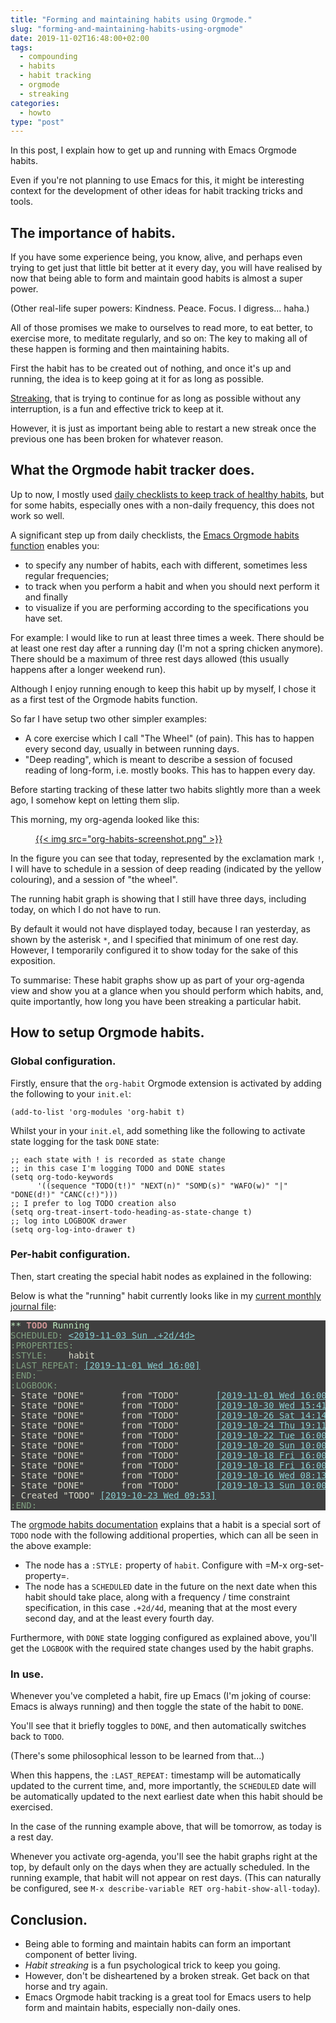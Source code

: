 ```yaml
---
title: "Forming and maintaining habits using Orgmode."
slug: "forming-and-maintaining-habits-using-orgmode"
date: 2019-11-02T16:48:00+02:00
tags:
  - compounding
  - habits
  - habit tracking
  - orgmode
  - streaking
categories:
  - howto
type: "post"
---
```


In this post, I explain how to get up and running with Emacs Orgmode habits.

Even if you're not planning to use Emacs for this, it might be interesting
context for the development of other ideas for habit tracking tricks and tools.

## The importance of habits.

If you have some experience being, you know, alive, and perhaps even trying to
get just that little bit better at it every day, you will have realised by now
that being able to form and maintain good habits is almost a super power.

(Other real-life super powers: Kindness. Peace. Focus. I digress... haha.)

All of those promises we make to ourselves to read more, to eat better, to
exercise more, to meditate regularly, and so on: The key to making all of these
happen is forming and then maintaining habits.

First the habit has to be created out of nothing, and once it's up and running,
the idea is to keep going at it for as long as possible.

[Streaking](/2019/09/09/weekly-head-voices-177-streakers/#life-optimisation-tip-73-streak-more),
that is trying to continue for as long as possible without any interruption, is
a fun and effective trick to keep at it.

However, it is just as important being able to restart a new streak once the
previous one has been broken for whatever reason.

## What the Orgmode habit tracker does.

Up to now, I mostly used [daily checklists to keep track of healthy
habits](/2019/09/21/note-taking-strategy-2019/#monthly-journal-files), but for
some habits, especially ones with a non-daily frequency, this does not work so
well.

A significant step up from daily checklists, the [Emacs Orgmode habits
function](https://orgmode.org/manual/Tracking-your-habits.html) enables you:

- to specify any number of habits, each with different, sometimes less regular
  frequencies;
- to track when you perform a habit and when you should next perform it and finally
- to visualize if you are performing according to the specifications you have
  set.
  
For example: I would like to run at least three times a week. There should be
at least one rest day after a running day (I'm not a spring chicken
anymore). There should be a maximum of three rest days allowed (this usually
happens after a longer weekend run).

Although I enjoy running enough to keep this habit up by myself, I chose it as
a first test of the Orgmode habits function.

So far I have setup two other simpler examples:

- A core exercise which I call "The Wheel" (of pain). This has to happen every
  second day, usually in between running days.
- "Deep reading", which is meant to describe a session of focused reading of
  long-form, i.e. mostly books. This has to happen every day.
  
Before starting tracking of these latter two habits slightly more than a week
ago, I somehow kept on letting them slip.

This morning, my org-agenda looked like this:

<figure>
<a href="org-habits-screenshot.png">
{{< img src="org-habits-screenshot.png" >}}
</a>
</figure>

In the figure you can see that today, represented by the exclamation mark `!`,
I will have to schedule in a session of deep reading (indicated by the yellow
colouring), and a session of "the wheel".

The running habit graph  is showing that I still have three days, including
today, on which I do not have to run.

By default it would not have displayed today, because I ran yesterday, as shown
by the asterisk `*`, and I specified that minimum of one rest day. However, I
temporarily configured it to show today for the sake of this exposition.

To summarise: These habit graphs show up as part of your org-agenda view and
show you at a glance when you should perform which habits, and, quite
importantly, how long you have been streaking a particular habit.

## How to setup Orgmode habits.

### Global configuration.

Firstly, ensure that the `org-habit` Orgmode extension is activated by adding
the following to your `init.el`:

``` elisp
(add-to-list 'org-modules 'org-habit t)
```

Whilst your in your `init.el`, add something like the following to activate
state logging for the task `DONE` state:

``` elisp
;; each state with ! is recorded as state change
;; in this case I'm logging TODO and DONE states
(setq org-todo-keywords
      '((sequence "TODO(t!)" "NEXT(n)" "SOMD(s)" "WAFO(w)" "|" "DONE(d!)" "CANC(c!)")))
;; I prefer to log TODO creation also
(setq org-treat-insert-todo-heading-as-state-change t)
;; log into LOGBOOK drawer
(setq org-log-into-drawer t)
```

### Per-habit configuration.

Then, start creating the special habit nodes as explained in the following:

Below is what the "running" habit currently looks like in my [current monthly
journal file](/2019/09/21/note-taking-strategy-2019/#monthly-journal-files):

<!-- I used M-x htmlize-region-save-screenshot to get this HTML representation of a real org file onto the clipboard. -->
<pre style="color: #DCDCCC; background-color: #3F3F3F;">
<span style="color: #BFEBBF; background-color: #3F3F3F;">** </span><span style="color: #CC9393; font-weight: bold;">TODO</span><span style="color: #BFEBBF; background-color: #3F3F3F;"> Running</span>
<span style="color: #7F9F7F;">SCHEDULED:</span> <span style="color: #8CD0D3; text-decoration: underline;">&lt;2019-11-03 Sun .+2d/4d&gt;</span>
<span style="color: #7F9F7F;">:PROPERTIES:</span>
<span style="color: #7F9F7F;">:STYLE:</span>    habit
<span style="color: #7F9F7F;">:LAST_REPEAT:</span> <span style="color: #8CD0D3; text-decoration: underline;">[2019-11-01 Wed 16:00]</span>
<span style="color: #7F9F7F;">:END:</span>
<span style="color: #7F9F7F;">:LOGBOOK:</span>
- State "DONE"       from "TODO"       <span style="color: #8CD0D3; text-decoration: underline;">[2019-11-01 Wed 16:00]</span>
- State "DONE"       from "TODO"       <span style="color: #8CD0D3; text-decoration: underline;">[2019-10-30 Wed 15:41]</span>
- State "DONE"       from "TODO"       <span style="color: #8CD0D3; text-decoration: underline;">[2019-10-26 Sat 14:14]</span>
- State "DONE"       from "TODO"       <span style="color: #8CD0D3; text-decoration: underline;">[2019-10-24 Thu 19:11]</span>
- State "DONE"       from "TODO"       <span style="color: #8CD0D3; text-decoration: underline;">[2019-10-22 Tue 16:00]</span>
- State "DONE"       from "TODO"       <span style="color: #8CD0D3; text-decoration: underline;">[2019-10-20 Sun 10:00]</span>
- State "DONE"       from "TODO"       <span style="color: #8CD0D3; text-decoration: underline;">[2019-10-18 Fri 16:00]</span>
- State "DONE"       from "TODO"       <span style="color: #8CD0D3; text-decoration: underline;">[2019-10-18 Fri 16:00]</span>
- State "DONE"       from "TODO"       <span style="color: #8CD0D3; text-decoration: underline;">[2019-10-16 Wed 08:13]</span>
- State "DONE"       from "TODO"       <span style="color: #8CD0D3; text-decoration: underline;">[2019-10-13 Sun 10:00]</span>
- Created "TODO" <span style="color: #8CD0D3; text-decoration: underline;">[2019-10-23 Wed 09:53]</span>
<span style="color: #7F9F7F;">:END:</span>
</pre>

The [orgmode habits
documentation](https://orgmode.org/manual/Tracking-your-habits.html) explains
that a habit is a special sort of `TODO` node with the following additional
properties, which can all be seen in the above example:

- The node has a `:STYLE:` property of `habit`. Configure with =M-x
  org-set-property=.
- The node has a `SCHEDULED` date in the future on the next date when this
  habit should take place, along with a frequency / time constraint
  specification, in this case `.+2d/4d`, meaning that at the most every second
  day, and at the least every fourth day.

Furthermore, with `DONE` state logging configured as explained above, you'll
get the `LOGBOOK` with the required state changes used by the habit graphs.

### In use.

Whenever you've completed a habit, fire up Emacs (I'm joking of course: Emacs
is always running) and then toggle the state of the habit to `DONE`.

You'll see that it briefly toggles to `DONE`, and then automatically switches
back to `TODO`.

(There's some philosophical lesson to be learned from that...)

When this happens, the `:LAST_REPEAT:` timestamp will be automatically updated
to the current time, and, more importantly, the `SCHEDULED` date will be
automatically updated to the next earliest date when this habit should be
exercised.

In the case of the running example above, that will be tomorrow, as today is a
rest day.

Whenever you activate org-agenda, you'll see the habit graphs right at the top,
by default only on the days when they are actually scheduled. In the running
example, that habit will not appear on rest days. (This can naturally be
configured, see `M-x describe-variable RET org-habit-show-all-today`).

## Conclusion.

- Being able to forming and maintain habits can form an important component of
  better living.
- *Habit streaking* is a fun psychological trick to keep you going.
- However, don't be disheartened by a broken streak. Get back on that horse and
  try again.
- Emacs Orgmode habit tracking is a great tool for Emacs users to help form and
  maintain habits, especially non-daily ones.
